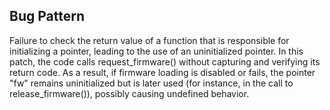## Bug Pattern

Failure to check the return value of a function that is responsible for initializing a pointer, leading to the use of an uninitialized pointer. In this patch, the code calls request_firmware() without capturing and verifying its return code. As a result, if firmware loading is disabled or fails, the pointer "fw" remains uninitialized but is later used (for instance, in the call to release_firmware()), possibly causing undefined behavior.